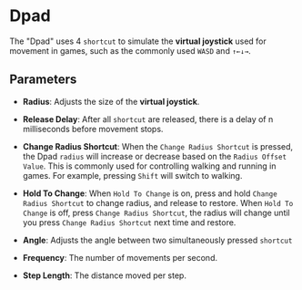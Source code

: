 # Dpad

The "Dpad" uses 4 `shortcut` to simulate the **virtual joystick** used for movement in games, such as the commonly used `WASD` and `↑←↓→`.

## Parameters

* **Radius**: Adjusts the size of the **virtual joystick**.

* **Release Delay**: After all `shortcut` are released, there is a delay of n milliseconds before movement stops.

* **Change Radius Shortcut**: When the `Change Radius Shortcut` is pressed, the Dpad `radius` will increase or decrease based on the `Radius Offset Value`. This is commonly used for controlling walking and running in games. For example, pressing `Shift` will switch to walking.

* **Hold To Change**: When `Hold To Change` is on, press and hold `Change Radius Shortcut` to change radius, and release to restore. When `Hold To Change` is off, press `Change Radius Shortcut`, the radius will change until you press `Change Radius Shortcut` next time and restore.

* **Angle**: Adjusts the angle between two simultaneously pressed `shortcut`

* **Frequency**: The number of movements per second.

* **Step Length**: The distance moved per step.
